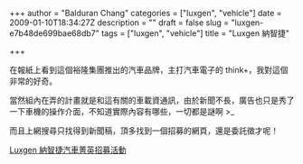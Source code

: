 +++
author = "Balduran Chang"
categories = ["luxgen", "vehicle"]
date = 2009-01-10T18:34:27Z
description = ""
draft = false
slug = "luxgen-e7b48de699bae68db7"
tags = ["luxgen", "vehicle"]
title = "Luxgen 納智捷"

+++


在報紙上看到這個裕隆集團推出的汽車品牌，主打汽車電子的 think+，我對這個非常的好奇。

當然組內在弄的計畫就是和這有關的車載資通訊，由於新聞不長，廣告也只是秀了一下車機的操作介面，不知道實際內容有哪些，一切都是謎啊 >_

而且上網搜尋只找得到新聞稿，頂多找到一個招募的網頁，還是委託徵才呢！

[Luxgen 納智捷汽車菁英招募活動](http://www.360d.com.tw/?op=luxgen)

